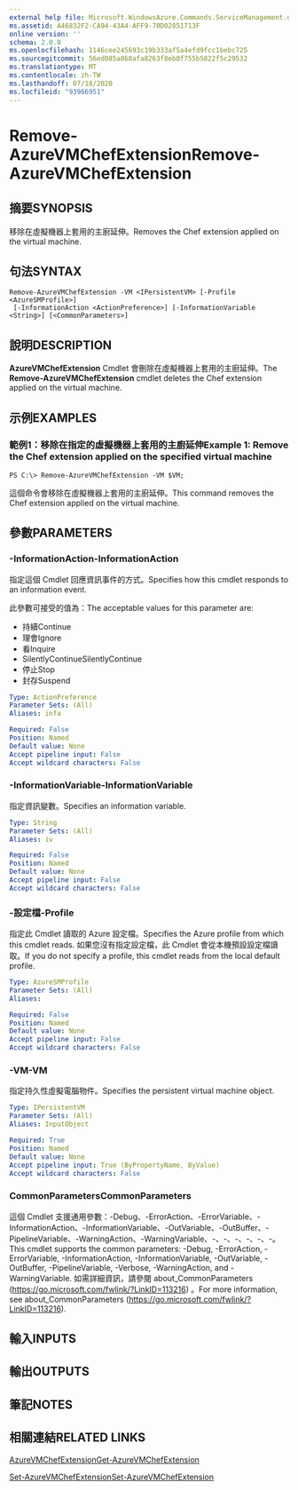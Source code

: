 ```yaml
---
external help file: Microsoft.WindowsAzure.Commands.ServiceManagement.dll-Help.xml
ms.assetid: A46832F2-CA94-43A4-AFF9-70D02851713F
online version: ''
schema: 2.0.0
ms.openlocfilehash: 1146cee245693c19b333af5a4efd9fcc1bebc725
ms.sourcegitcommit: 56ed085a868afa8263f8eb0f755b5822f5c29532
ms.translationtype: MT
ms.contentlocale: zh-TW
ms.lasthandoff: 07/18/2020
ms.locfileid: "93966951"
---
```

# <span data-ttu-id="b8c60-101">Remove-AzureVMChefExtension</span><span class="sxs-lookup"><span data-stu-id="b8c60-101">Remove-AzureVMChefExtension</span></span>

## <span data-ttu-id="b8c60-102">摘要</span><span class="sxs-lookup"><span data-stu-id="b8c60-102">SYNOPSIS</span></span>
<span data-ttu-id="b8c60-103">移除在虛擬機器上套用的主廚延伸。</span><span class="sxs-lookup"><span data-stu-id="b8c60-103">Removes the Chef extension applied on the virtual machine.</span></span>

## <span data-ttu-id="b8c60-104">句法</span><span class="sxs-lookup"><span data-stu-id="b8c60-104">SYNTAX</span></span>

```
Remove-AzureVMChefExtension -VM <IPersistentVM> [-Profile <AzureSMProfile>]
 [-InformationAction <ActionPreference>] [-InformationVariable <String>] [<CommonParameters>]
```

## <span data-ttu-id="b8c60-105">說明</span><span class="sxs-lookup"><span data-stu-id="b8c60-105">DESCRIPTION</span></span>
<span data-ttu-id="b8c60-106">**AzureVMChefExtension** Cmdlet 會刪除在虛擬機器上套用的主廚延伸。</span><span class="sxs-lookup"><span data-stu-id="b8c60-106">The **Remove-AzureVMChefExtension** cmdlet deletes the Chef extension applied on the virtual machine.</span></span>

## <span data-ttu-id="b8c60-107">示例</span><span class="sxs-lookup"><span data-stu-id="b8c60-107">EXAMPLES</span></span>

### <span data-ttu-id="b8c60-108">範例1：移除在指定的虛擬機器上套用的主廚延伸</span><span class="sxs-lookup"><span data-stu-id="b8c60-108">Example 1: Remove the Chef extension applied on the specified virtual machine</span></span>
```
PS C:\> Remove-AzureVMChefExtension -VM $VM;
```

<span data-ttu-id="b8c60-109">這個命令會移除在虛擬機器上套用的主廚延伸。</span><span class="sxs-lookup"><span data-stu-id="b8c60-109">This command removes the Chef extension applied on the virtual machine.</span></span>

## <span data-ttu-id="b8c60-110">參數</span><span class="sxs-lookup"><span data-stu-id="b8c60-110">PARAMETERS</span></span>

### <span data-ttu-id="b8c60-111">-InformationAction</span><span class="sxs-lookup"><span data-stu-id="b8c60-111">-InformationAction</span></span>
<span data-ttu-id="b8c60-112">指定這個 Cmdlet 回應資訊事件的方式。</span><span class="sxs-lookup"><span data-stu-id="b8c60-112">Specifies how this cmdlet responds to an information event.</span></span>

<span data-ttu-id="b8c60-113">此參數可接受的值為：</span><span class="sxs-lookup"><span data-stu-id="b8c60-113">The acceptable values for this parameter are:</span></span>

- <span data-ttu-id="b8c60-114">持續</span><span class="sxs-lookup"><span data-stu-id="b8c60-114">Continue</span></span>
- <span data-ttu-id="b8c60-115">理會</span><span class="sxs-lookup"><span data-stu-id="b8c60-115">Ignore</span></span>
- <span data-ttu-id="b8c60-116">看</span><span class="sxs-lookup"><span data-stu-id="b8c60-116">Inquire</span></span>
- <span data-ttu-id="b8c60-117">SilentlyContinue</span><span class="sxs-lookup"><span data-stu-id="b8c60-117">SilentlyContinue</span></span>
- <span data-ttu-id="b8c60-118">停止</span><span class="sxs-lookup"><span data-stu-id="b8c60-118">Stop</span></span>
- <span data-ttu-id="b8c60-119">封存</span><span class="sxs-lookup"><span data-stu-id="b8c60-119">Suspend</span></span>

```yaml
Type: ActionPreference
Parameter Sets: (All)
Aliases: infa

Required: False
Position: Named
Default value: None
Accept pipeline input: False
Accept wildcard characters: False
```

### <span data-ttu-id="b8c60-120">-InformationVariable</span><span class="sxs-lookup"><span data-stu-id="b8c60-120">-InformationVariable</span></span>
<span data-ttu-id="b8c60-121">指定資訊變數。</span><span class="sxs-lookup"><span data-stu-id="b8c60-121">Specifies an information variable.</span></span>

```yaml
Type: String
Parameter Sets: (All)
Aliases: iv

Required: False
Position: Named
Default value: None
Accept pipeline input: False
Accept wildcard characters: False
```

### <span data-ttu-id="b8c60-122">-設定檔</span><span class="sxs-lookup"><span data-stu-id="b8c60-122">-Profile</span></span>
<span data-ttu-id="b8c60-123">指定此 Cmdlet 讀取的 Azure 設定檔。</span><span class="sxs-lookup"><span data-stu-id="b8c60-123">Specifies the Azure profile from which this cmdlet reads.</span></span>
<span data-ttu-id="b8c60-124">如果您沒有指定設定檔，此 Cmdlet 會從本機預設設定檔讀取。</span><span class="sxs-lookup"><span data-stu-id="b8c60-124">If you do not specify a profile, this cmdlet reads from the local default profile.</span></span>

```yaml
Type: AzureSMProfile
Parameter Sets: (All)
Aliases: 

Required: False
Position: Named
Default value: None
Accept pipeline input: False
Accept wildcard characters: False
```

### <span data-ttu-id="b8c60-125">-VM</span><span class="sxs-lookup"><span data-stu-id="b8c60-125">-VM</span></span>
<span data-ttu-id="b8c60-126">指定持久性虛擬電腦物件。</span><span class="sxs-lookup"><span data-stu-id="b8c60-126">Specifies the persistent virtual machine object.</span></span>

```yaml
Type: IPersistentVM
Parameter Sets: (All)
Aliases: InputObject

Required: True
Position: Named
Default value: None
Accept pipeline input: True (ByPropertyName, ByValue)
Accept wildcard characters: False
```

### <span data-ttu-id="b8c60-127">CommonParameters</span><span class="sxs-lookup"><span data-stu-id="b8c60-127">CommonParameters</span></span>
<span data-ttu-id="b8c60-128">這個 Cmdlet 支援通用參數：-Debug、-ErrorAction、-ErrorVariable、-InformationAction、-InformationVariable、-OutVariable、-OutBuffer、-PipelineVariable、-WarningAction、-WarningVariable、-、-、-、-、-、-。</span><span class="sxs-lookup"><span data-stu-id="b8c60-128">This cmdlet supports the common parameters: -Debug, -ErrorAction, -ErrorVariable, -InformationAction, -InformationVariable, -OutVariable, -OutBuffer, -PipelineVariable, -Verbose, -WarningAction, and -WarningVariable.</span></span> <span data-ttu-id="b8c60-129">如需詳細資訊，請參閱 about_CommonParameters (https://go.microsoft.com/fwlink/?LinkID=113216) 。</span><span class="sxs-lookup"><span data-stu-id="b8c60-129">For more information, see about_CommonParameters (https://go.microsoft.com/fwlink/?LinkID=113216).</span></span>

## <span data-ttu-id="b8c60-130">輸入</span><span class="sxs-lookup"><span data-stu-id="b8c60-130">INPUTS</span></span>

## <span data-ttu-id="b8c60-131">輸出</span><span class="sxs-lookup"><span data-stu-id="b8c60-131">OUTPUTS</span></span>

## <span data-ttu-id="b8c60-132">筆記</span><span class="sxs-lookup"><span data-stu-id="b8c60-132">NOTES</span></span>

## <span data-ttu-id="b8c60-133">相關連結</span><span class="sxs-lookup"><span data-stu-id="b8c60-133">RELATED LINKS</span></span>

[<span data-ttu-id="b8c60-134">AzureVMChefExtension</span><span class="sxs-lookup"><span data-stu-id="b8c60-134">Get-AzureVMChefExtension</span></span>](./Get-AzureVMChefExtension.md)

[<span data-ttu-id="b8c60-135">Set-AzureVMChefExtension</span><span class="sxs-lookup"><span data-stu-id="b8c60-135">Set-AzureVMChefExtension</span></span>](./Set-AzureVMChefExtension.md)



